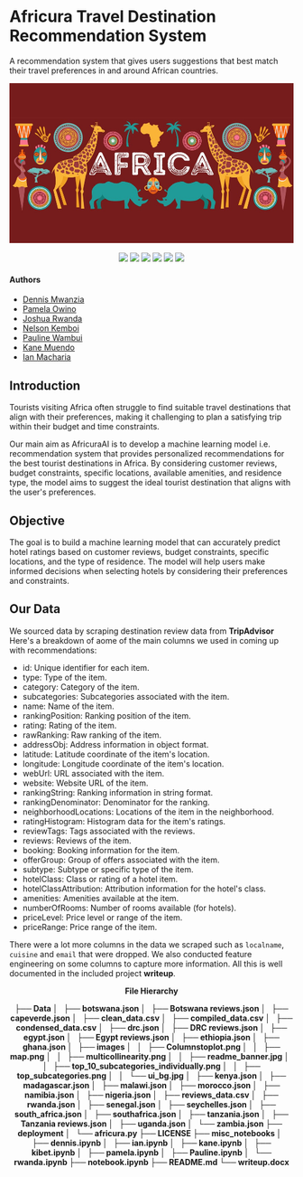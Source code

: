 # Africura Travel Destination Recommendation System
A recommendation system that gives users suggestions that best match their travel preferences in and around African countries.
<p>
    <img src="Data/images/readme_banner.jpg" alt="Banner Image"/>
</p>
<p align="center">
    <img src="https://img.shields.io/badge/-scikit--learn-F7931E?logo=scikit-learn&logoColor=white&style=flat-square">
    <img src="https://img.shields.io/badge/-Surprise-4B0082?logo=python&logoColor=white&style=flat-square">
    <img src="https://img.shields.io/badge/-Streamlit-FF4B4B?logo=streamlit&logoColor=white&style=flat-square">
    <img src="https://img.shields.io/badge/-Pandas-150458?logo=pandas&logoColor=white&style=flat-square">
    <img src="https://img.shields.io/badge/-NumPy-013243?logo=numpy&logoColor=white&style=flat-square">
    <img src="https://img.shields.io/badge/-NLTK-4EA94B?logo=python&logoColor=white&style=flat-square">
</p>

#### Authors
* [Dennis Mwanzia](https://github.com/DennisMwanzia)
* [Pamela Owino](https://github.com/PamelaAwino)
* [Joshua Rwanda](https://github.com/R3TR0Quan)
* [Nelson Kemboi](https://github.com/nelkemboi)
* [Pauline Wambui](https://github.com/paulineKiarie)
* [Kane Muendo](https://github.com/kanevundi)
* [Ian Macharia](https://github.com/Imacharia)

## Introduction

Tourists visiting Africa often struggle to find suitable travel destinations that align with their preferences, making it challenging to plan a satisfying trip within their budget and time constraints. 

Our main aim as AfricuraAI is to develop a machine learning model i.e. recommendation system that provides personalized recommendations for the best tourist destinations in Africa. By considering customer reviews, budget constraints, specific locations, available amenities, and residence type, the model aims to suggest the ideal tourist destination that aligns with the user's preferences.

## Objective

The goal is to build a machine learning model that can accurately predict hotel ratings based on customer reviews, budget constraints, specific locations, and the type of residence. The model will help users make informed decisions when selecting hotels by considering their preferences and constraints.

## Our Data

We sourced data by scraping destination review data from **TripAdvisor** 
Here's a breakdown of aome of the main columns we used in coming up with recommendations:

* id: Unique identifier for each item.
* type: Type of the item.
* category: Category of the item.
* subcategories: Subcategories associated with the item.
* name: Name of the item.
* rankingPosition: Ranking position of the item.
* rating: Rating of the item.
* rawRanking: Raw ranking of the item.
* addressObj: Address information in object format.
* latitude: Latitude coordinate of the item's location.
* longitude: Longitude coordinate of the item's location.
* webUrl: URL associated with the item.
* website: Website URL of the item.
* rankingString: Ranking information in string format.
* rankingDenominator: Denominator for the ranking.
* neighborhoodLocations: Locations of the item in the neighborhood.
* ratingHistogram: Histogram data for the item's ratings.
* reviewTags: Tags associated with the reviews.
* reviews: Reviews of the item.
* booking: Booking information for the item.
* offerGroup: Group of offers associated with the item.
* subtype: Subtype or specific type of the item.
* hotelClass: Class or rating of a hotel item.
* hotelClassAttribution: Attribution information for the hotel's class.
* amenities: Amenities available at the item.
* numberOfRooms: Number of rooms available (for hotels).
* priceLevel: Price level or range of the item.
* priceRange: Price range of the item.

There were a lot more columns in the data we scraped such as `localname`, `cuisine` and `email` that were dropped.
We also conducted feature engineering on some columns to capture more information. All this is well documented in the included project **writeup**.

<p align='center'>
    <b>File Hierarchy
</p>
<p align='center'>
├── Data
│   ├── botswana.json
│   ├── Botswana reviews.json
│   ├── capeverde.json
│   ├── clean_data.csv
│   ├── compiled_data.csv
│   ├── condensed_data.csv
│   ├── drc.json
│   ├── DRC reviews.json
│   ├── egypt.json
│   ├── Egypt reviews.json
│   ├── ethiopia.json
│   ├── ghana.json
│   ├── images
│   │   ├── Columnstoplot.png
│   │   ├── map.png
│   │   ├── multicollinearity.png
│   │   ├── readme_banner.jpg
│   │   ├── top_10_subcategories_individually.png
│   │   ├── top_subcategories.png
│   │   └── ui_bg.jpg
│   ├── kenya.json
│   ├── madagascar.json
│   ├── malawi.json
│   ├── morocco.json
│   ├── namibia.json
│   ├── nigeria.json
│   ├── reviews_data.csv
│   ├── rwanda.json
│   ├── senegal.json
│   ├── seychelles.json
│   ├── south_africa.json
│   ├── southafrica.json
│   ├── tanzania.json
│   ├── Tanzania reviews.json
│   ├── uganda.json
│   └── zambia.json
├── deployment
│   └── africura.py
├── LICENSE
├── misc_notebooks
│   ├── dennis.ipynb
│   ├── ian.ipynb
│   ├── kane.ipynb
│   ├── kibet.ipynb
│   ├── pamela.ipynb
│   ├── Pauline.ipynb
│   └── rwanda.ipynb
├── notebook.ipynb
├── README.md
└── writeup.docx
</p>